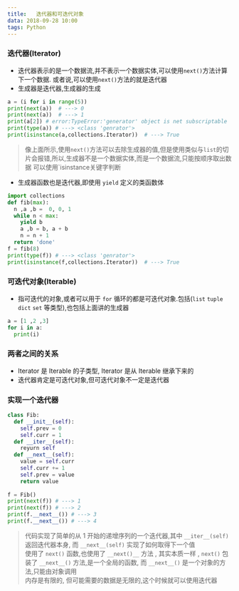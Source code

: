 ```yaml
---
title:   迭代器和可迭代对象
data: 2018-09-28 10:00
tags: Python
---
```



### 迭代器(Iterator)
- 迭代器表示的是一个数据流,并不表示一个数据实体,可以使用`next()`方法计算下一个数据. 或者说,可以使用`next()`方法的就是迭代器
- 生成器是迭代器,生成器的生成
```python
a = (i for i in range(5))
print(next(a))  # ---> 0
print(next(a))  # ---> 1
print(a[2]) # error:TypeError:'generator' object is net subscriptable
print(type(a)) # ---> <class 'genrator'>
print(isinstance(a,collections.Iterator))  # ---> True
```
> 像上面所示,使用`next()`方法可以去除生成器的值,但是使用类似与`list`的切片会报错,所以,生成器不是一个数据实体,而是一个数据流,只能按顺序取出数据
> 可以使用`isinstance关键字判断

- 生成器函数也是迭代器,即使用 `yield` 定义的类函数体
```python
import collections
def fib(max):
  n ,a ,b =  0, 0, 1
  while n < max:
    yield b
    a ,b = b, a + b
    n = n + 1
  return 'done'
f = fib(8)
print(type(f)) # ---> <class 'genrator'>
print(isinstance(f,collections.Iterator))  # ---> True
```

### 可迭代对象(Iterable)
- 指可迭代的对象,或者可以用于 `for` 循环的都是可迭代对象.包括(`list` `tuple` `dict` `set` 等类型),也包括上面讲的生成器
```python
a = [1 ,2 ,3]
for i in a:
  print(i)
```

### 两者之间的关系
  - Iterator  是 Iterable 的子类型, Iterator 是从 Iterable 继承下来的
  - 迭代器肯定是可迭代对象,但可迭代对象不一定是迭代器
  
### 实现一个迭代器
```python
class Fib:
  def __init__(self):
    self.prev = 0
    self.curr = 1
  def __iter__(self):
    reyurn self
  def __next__(self):
    value = self.curr
    self.curr += 1
    self.prev = value
    return value
  
f = Fib()
print(next(f)) # ---> 1
print(next(f)) # ---> 2
print(f.__next__()) # ---> 3
print(f.__next__()) # ---> 4
```
> 代码实现了简单的从 1 开始的递增序列的一个迭代器,其中 `__iter__(self)` 返回迭代器本身, 而 `__next__(self)` 实现了如何取得下一个值<br>
 使用了 `next()` 函数,也使用了 `__next()__` 方法 , 其实本质一样 , `next()` 包装了 `__next__()` 方法,是一个全局的函数, 而 `__next__()` 是一个对象的方法,只能由对象调用<br>
 内存是有限的, 但可能需要的数据是无限的,这个时候就可以使用迭代器



